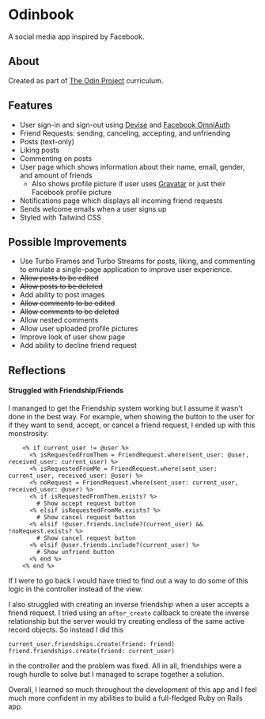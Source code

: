 # Odinbook

A social media app inspired by Facebook.

## About

Created as part of [The Odin Project](https://www.theodinproject.com) curriculum.

## Features

- User sign-in and sign-out using [Devise](https://github.com/heartcombo/devise) and [Facebook OmniAuth](https://github.com/simi/omniauth-facebook)
- Friend Requests: sending, canceling, accepting, and unfriending
- Posts (text-only)
- Liking posts
- Commenting on posts
- User page which shows information about their name, email, gender, and amount of friends
  - Also shows profile picture if user uses [Gravatar](https://en.gravatar.com/) or just their Facebook profile picture
- Notifications page which displays all incoming friend requests
- Sends welcome emails when a user signs up
- Styled with Tailwind CSS

## Possible Improvements

- Use Turbo Frames and Turbo Streams for posts, liking, and commenting to emulate a single-page application to improve user experience.
- ~~Allow posts to be edited~~
- ~~Allow posts to be deleted~~
- Add ability to post images
- ~~Allow comments to be edited~~
- ~~Allow comments to be deleted~~
- Allow nested comments
- Allow user uploaded profile pictures
- Improve look of user show page
- Add ability to decline friend request

## Reflections

#### Struggled with Friendship/Friends

I mananged to get the Friendship system working but I assume it wasn't done in the best way. For example, when showing the button to the user for if they want to send, accept, or cancel a friend request, I ended up with this monstrosity:

```
    <% if current_user != @user %>
      <% isRequestedFromThem = FriendRequest.where(sent_user: @user, received_user: current_user) %>
      <% isRequestedFromMe = FriendRequest.where(sent_user: current_user, received_user: @user) %>
      <% noRequest = FriendRequest.where(sent_user: current_user, received_user: @user) %>
      <% if isRequestedFromThem.exists? %>
        # Show accept request button
      <% elsif isRequestedFromMe.exists? %>
        # Show cancel request button
      <% elsif !@user.friends.include?(current_user) && !noRequest.exists? %>
        # Show cancel request button
      <% elsif @user.friends.include?(current_user) %>
        # Show unfriend button
      <% end %>
    <% end %>
```

If I were to go back I would have tried to find out a way to do some of this logic in the controller instead of the view.

I also struggled with creating an inverse friendship when a user accepts a friend request. I tried using an `after_create` callback to create the inverse relationship but the server would try creating endless of the same active record objects. So instead I did this

```
current_user.friendships.create(friend: friend)
friend.friendships.create(friend: current_user)
```

in the controller and the problem was fixed. All in all, friendships were a rough hurdle to solve but I managed to scrape together a solution.

Overall, I learned so much throughout the development of this app and I feel much more confident in my abilities to build a full-fledged Ruby on Rails app.

